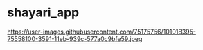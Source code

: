 # shayari_app
https://user-images.githubusercontent.com/75175756/101018395-75558100-3591-11eb-939c-577a0c9bfe59.jpeg

